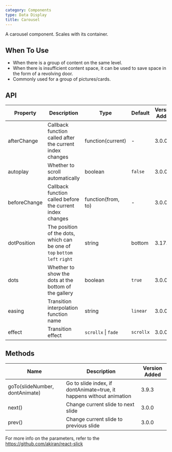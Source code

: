 ```yaml
---
category: Components
type: Data Display
title: Carousel
---
```


A carousel component. Scales with its container.

## When To Use

- When there is a group of content on the same level.
- When there is insufficient content space, it can be used to save space in the form of a revolving door.
- Commonly used for a group of pictures/cards.

## API

| Property | Description | Type | Default | Version Added |
| --- | --- | --- | --- | --- |
| afterChange | Callback function called after the current index changes | function(current) | - | 3.0.0 |
| autoplay | Whether to scroll automatically | boolean | `false` | 3.0.0 |
| beforeChange | Callback function called before the current index changes | function(from, to) | - | 3.0.0 |
| dotPosition | The position of the dots, which can be one of `top` `bottom` `left` `right` | string | bottom | 3.17.0 |
| dots | Whether to show the dots at the bottom of the gallery | boolean | `true` | 3.0.0 |
| easing | Transition interpolation function name | string | `linear` | 3.0.0 |
| effect | Transition effect | `scrollx` \| `fade` | `scrollx` | 3.0.0 |

## Methods

| Name | Description | Version Added |
| --- | --- | --- |
| goTo(slideNumber, dontAnimate) | Go to slide index, if dontAnimate=true, it happens without animation | 3.9.3 |
| next() | Change current slide to next slide | 3.0.0 |
| prev() | Change current slide to previous slide | 3.0.0 |

For more info on the parameters, refer to the <https://github.com/akiran/react-slick>
